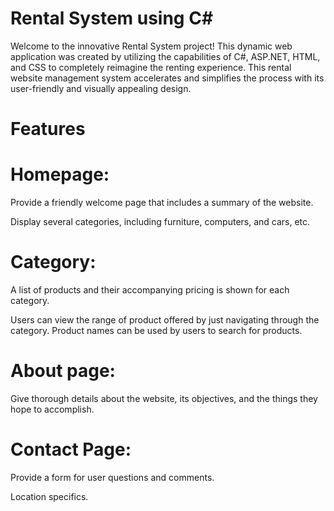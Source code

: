 # Rental System using C#
Welcome to the innovative Rental System project! This dynamic web application was created by utilizing the capabilities of C#, ASP.NET, HTML, and CSS to completely reimagine the renting experience. This rental website management system accelerates and simplifies the process with its user-friendly and visually appealing design.

# Features 

# Homepage:
Provide a friendly welcome page that includes a summary of the website.

Display several categories, including furniture, computers, and cars, etc.

# Category: 
A list of products and their accompanying pricing is shown for each category.

Users can view the range of product offered by just navigating through the category. Product names can be used by users to search for products.

# About page:
Give thorough details about the website, its objectives, and the things they hope to accomplish.  

# Contact Page:
Provide a form for user questions and comments.

Location specifics.



